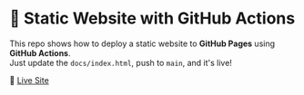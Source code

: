 # 🚀 Static Website with GitHub Actions

This repo shows how to deploy a static website to **GitHub Pages** using **GitHub Actions**.  
Just update the `docs/index.html`, push to `main`, and it's live!

🔗 [Live Site](https://knihal.github.io/Static-website-example/)
